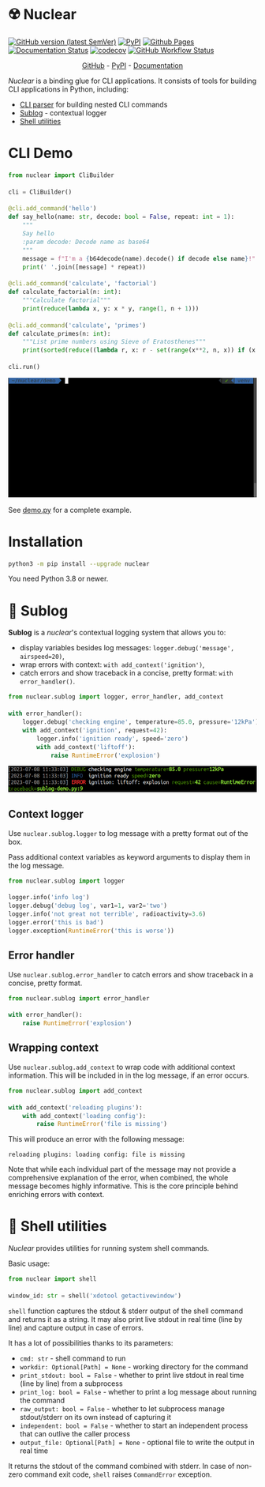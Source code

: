 # ☢️ Nuclear
[![GitHub version (latest SemVer)](https://img.shields.io/github/v/tag/igrek51/nuclear?label=github&sort=semver)](https://github.com/igrek51/nuclear)
[![PyPI](https://img.shields.io/pypi/v/nuclear)](https://pypi.org/project/nuclear)
[![Github Pages](https://img.shields.io/badge/docs-github.io-blue)](https://igrek51.github.io/nuclear)
[![Documentation Status](https://readthedocs.org/projects/nuclear-py/badge/?version=latest)](https://nuclear-py.readthedocs.io/en/latest/?badge=latest)
[![codecov](https://codecov.io/gh/igrek51/nuclear/branch/master/graph/badge.svg)](https://codecov.io/gh/igrek51/nuclear)
[![GitHub Workflow Status](https://img.shields.io/github/actions/workflow/status/igrek51/nuclear/test.yml?branch=master&label=tests)](https://github.com/igrek51/nuclear/actions?query=workflow%3Atest)

<div align="center">
    <a href="https://github.com/igrek51/nuclear">GitHub</a>
    -
    <a href="https://pypi.org/project/nuclear">PyPI</a>
    -
    <a href="https://igrek51.github.io/nuclear">Documentation</a>
</div>

*Nuclear* is a binding glue for CLI applications.
It consists of tools for building CLI applications in Python, including:

- [CLI parser](https://igrek51.github.io/nuclear/quick-start/) for building nested CLI commands
- [Sublog](https://igrek51.github.io/nuclear/sublog/) - contextual logger
- [Shell utilities](https://igrek51.github.io/nuclear/shell/)


# CLI Demo
```python
from nuclear import CliBuilder

cli = CliBuilder()

@cli.add_command('hello')
def say_hello(name: str, decode: bool = False, repeat: int = 1):
    """
    Say hello
    :param decode: Decode name as base64
    """
    message = f"I'm a {b64decode(name).decode() if decode else name}!"
    print(' '.join([message] * repeat))

@cli.add_command('calculate', 'factorial')
def calculate_factorial(n: int):
    """Calculate factorial"""
    print(reduce(lambda x, y: x * y, range(1, n + 1)))

@cli.add_command('calculate', 'primes')
def calculate_primes(n: int):
    """List prime numbers using Sieve of Eratosthenes"""
    print(sorted(reduce((lambda r, x: r - set(range(x**2, n, x)) if (x in r) else r), range(2, n), set(range(2, n)))))

cli.run()
```

![](https://github.com/igrek51/nuclear/blob/master/docs/demo/demo-live.gif?raw=true)

See [demo.py](https://github.com/igrek51/nuclear/blob/master/docs/demo/demo-decorator.py) for a complete example.

# Installation
```bash
python3 -m pip install --upgrade nuclear
```

You need Python 3.8 or newer.


# 📜 Sublog
**Sublog** is a *nuclear*'s contextual logging system that allows you to:
  
- display variables besides log messages: `logger.debug('message', airspeed=20)`,
- wrap errors with context: `with add_context('ignition')`,
- catch errors and show traceback in a concise, pretty format: `with error_handler()`.

```python
from nuclear.sublog import logger, error_handler, add_context

with error_handler():
    logger.debug('checking engine', temperature=85.0, pressure='12kPa')
    with add_context('ignition', request=42):
        logger.info('ignition ready', speed='zero')
        with add_context('liftoff'):
            raise RuntimeError('explosion')
```

![sublog demo](https://github.com/igrek51/nuclear/blob/master/docs/img/sublog-demo.png?raw=true)

## Context logger
Use `nuclear.sublog.logger` to log message with a pretty format out of the box.

Pass additional context variables as keyword arguments to display them in the log message.

```python
from nuclear.sublog import logger

logger.info('info log')
logger.debug('debug log', var1=1, var2='two')
logger.info('not great not terrible', radioactivity=3.6)
logger.error('this is bad')
logger.exception(RuntimeError('this is worse'))
```

## Error handler
Use `nuclear.sublog.error_handler` to catch errors and show traceback in a concise, pretty format.

```python
from nuclear.sublog import error_handler

with error_handler():
    raise RuntimeError('explosion')
```

## Wrapping context
Use `nuclear.sublog.add_context` to wrap code with additional context information.
This will be included in in the log message, if an error occurs.

```python
from nuclear.sublog import add_context

with add_context('reloading plugins'):
    with add_context('loading config'):
        raise RuntimeError('file is missing')
```
This will produce an error with the following message:
```
reloading plugins: loading config: file is missing
```

Note that while each individual part of the message may not provide a comprehensive explanation of the error,
when combined, the whole message becomes highly informative.
This is the core principle behind enriching errors with context.


# 🐌 Shell utilities

*Nuclear* provides utilities for running system shell commands.

Basic usage:

```python
from nuclear import shell

window_id: str = shell('xdotool getactivewindow')
```

`shell` function captures the stdout & stderr output of the shell command and returns it as a string.
It may also print live stdout in real time (line by line) and capture output in case of errors.

It has a lot of possibilities thanks to its parameters:

* `cmd: str` - shell command to run
* `workdir: Optional[Path] = None` - working directory for the command
* `print_stdout: bool = False` - whether to print live stdout in real time (line by line) from a subprocess
* `print_log: bool = False` - whether to print a log message about running the command
* `raw_output: bool = False` - whether to let subprocess manage stdout/stderr on its own instead of capturing it
* `independent: bool = False` - whether to start an independent process that can outlive the caller process
* `output_file: Optional[Path] = None` - optional file to write the output in real time

It returns the stdout of the command combined with stderr.
In case of non-zero command exit code, `shell` raises `CommandError` exception.
